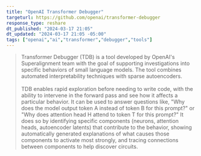 ```yaml
---
title: "OpenAI Transformer Debugger"
targeturl: https://github.com/openai/transformer-debugger
response_type: reshare
dt_published: "2024-03-17 21:05"
dt_updated: "2024-03-17 21:05 -05:00"
tags: ["openai","ai","transformer","debugger","tools"]
---
```


> Transformer Debugger (TDB) is a tool developed by OpenAI's Superalignment team with the goal of supporting investigations into specific behaviors of small language models. The tool combines automated interpretability techniques with sparse autoencoders.  
> <br>
> TDB enables rapid exploration before needing to write code, with the ability to intervene in the forward pass and see how it affects a particular behavior. It can be used to answer questions like, "Why does the model output token A instead of token B for this prompt?" or "Why does attention head H attend to token T for this prompt?" It does so by identifying specific components (neurons, attention heads, autoencoder latents) that contribute to the behavior, showing automatically generated explanations of what causes those components to activate most strongly, and tracing connections between components to help discover circuits.
